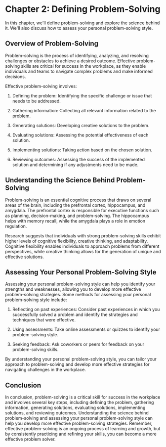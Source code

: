 Chapter 2: Defining Problem-Solving
===================================

In this chapter, we'll define problem-solving and explore the science behind it. We'll also discuss how to assess your personal problem-solving style.

Overview of Problem-Solving
---------------------------

Problem-solving is the process of identifying, analyzing, and resolving challenges or obstacles to achieve a desired outcome. Effective problem-solving skills are critical for success in the workplace, as they enable individuals and teams to navigate complex problems and make informed decisions.

Effective problem-solving involves:

1. Defining the problem: Identifying the specific challenge or issue that needs to be addressed.

2. Gathering information: Collecting all relevant information related to the problem.

3. Generating solutions: Developing creative solutions to the problem.

4. Evaluating solutions: Assessing the potential effectiveness of each solution.

5. Implementing solutions: Taking action based on the chosen solution.

6. Reviewing outcomes: Assessing the success of the implemented solution and determining if any adjustments need to be made.

Understanding the Science Behind Problem-Solving
------------------------------------------------

Problem-solving is an essential cognitive process that draws on several areas of the brain, including the prefrontal cortex, hippocampus, and amygdala. The prefrontal cortex is responsible for executive functions such as planning, decision-making, and problem-solving. The hippocampus helps with memory recall, while the amygdala plays a role in emotion regulation.

Research suggests that individuals with strong problem-solving skills exhibit higher levels of cognitive flexibility, creative thinking, and adaptability. Cognitive flexibility enables individuals to approach problems from different perspectives, while creative thinking allows for the generation of unique and effective solutions.

Assessing Your Personal Problem-Solving Style
---------------------------------------------

Assessing your personal problem-solving style can help you identify your strengths and weaknesses, allowing you to develop more effective problem-solving strategies. Some methods for assessing your personal problem-solving style include:

1. Reflecting on past experiences: Consider past experiences in which you successfully solved a problem and identify the strategies and techniques that were effective.

2. Using assessments: Take online assessments or quizzes to identify your problem-solving style.

3. Seeking feedback: Ask coworkers or peers for feedback on your problem-solving skills.

By understanding your personal problem-solving style, you can tailor your approach to problem-solving and develop more effective strategies for navigating challenges in the workplace.

Conclusion
----------

In conclusion, problem-solving is a critical skill for success in the workplace and involves several key steps, including defining the problem, gathering information, generating solutions, evaluating solutions, implementing solutions, and reviewing outcomes. Understanding the science behind problem-solving and assessing your personal problem-solving style can help you develop more effective problem-solving strategies. Remember, effective problem-solving is an ongoing process of learning and growth, but by consistently practicing and refining your skills, you can become a more effective problem solver.
